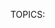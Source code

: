 TOPICS: <script>

# `<script>`

**HTML`<script>`元素** 用于嵌入或引用可执行代码；通常用于嵌入或引用JavaScript代码。 `<script>`元素也可以与其他语言一起使用，例如WebGL的GLSL着色器编程语言。

|  |  |
| :-- | :-- |
| **内容分类** | 元数据内容，流内容，短语内容. |
| **允许的内容** | 动态脚本，例如text/javascript. |
| **标签遗漏** | 无，开始标签和结束标签都是必需的. |
| **允许的父元素** | 接受元数据内容的任何元素，或接受短语内容的任何元素. |
| **允许的 ARIA 角色** | 角色无 |
| **DOM 接口** | `HTMLScriptElement` |

## 属性

此元素包括[全局属性](/zh-hans/webfrontend/HTML_Global_Attributes).

| 属性 | 描述 |
| :-- | :-- |
| `async` | 这是一个布尔型属性，指示浏览器应尽可能地异步加载脚本。<br> **错误：** 如果不存在`src`属性（即内联脚本），则不得使用此属性。 如果在这种情况下将其包括在内，它将不起作用。<br>浏览器通常会假定最坏的情况，并在HTML解析期间同步加载脚本（即`async="false"`）。<br>动态插入的脚本（使用 默认情况下，`document.createElement()`异步加载，因此要打开同步加载（即脚本以插入顺序加载），请设置`async="false"`。<br>有关浏览器支持的说明，请参见浏览器兼容性。另请参见asm.js的异步脚本 |
| `crossorigin` | 对于不通过标准CORS检查的脚本，普通脚本元素将最少的信息传递给`window.onerror`。 要允许对使用单独域的静态媒体进行站点的错误记录，请使用此属性。 有关其有效参数的更多描述性说明，请参见CORS设置属性。|
| `defer` | 此布尔属性设置为向浏览器指示脚本应在文档解析后但在触发`DOMContentLoaded`之前执行。具有`defer`属性的脚本将阻止`DOMContentLoaded`事件的发生。 触发，直到脚本加载并完成评估。<br> **错误：** 如果不存在`src`属性（例如，对于内联脚本），则不得使用此属性，在这种情况下，它将无效。 要对动态插入的脚本实现类似的效果，请改用`async="false”`。 具有`defer`属性的脚本将按照它们在文档中出现的顺序执行。
| `integrity` | 此属性包含内联元数据，用户代理可使用这些内联元数据来验证获取的资源是否已交付而没有意外的操作。 请参阅子资源完整性。
| `nomodule` | 设置此布尔属性是为了指示该脚本不应在支持ES2015模块的浏览器中执行-实际上，该属性可用于向不支持模块化JavaScript代码的旧版浏览器提供后备脚本。
| `nonce` | 加密随机数（一次使用的数字），用于将script-src Content-Security-Policy中的内联脚本列入白名单。 服务器每次发送策略时都必须生成一个唯一的随机数值。 提供一个无法猜测的随机数非常重要，因为绕开资源策略是微不足道的。 |
| `referrerpolicy` | 指示在获取脚本或脚本获取的资源时发送哪个引荐来源网址：<br>`no-referrer`：不会发送`Referer`标头。<br>`no-referrer-when-downgrade`（默认设置）：`Referer`标头不会发送到没有TLS（HTTPS）的来源。<br>`origin`：发送的引荐来源将限于引荐页的来源：其方案，主机和端口。<br >`origin-when-cross-origin`：发送到其他来源的引荐来源网址仅限于方案，主机和端口。 <br>`same-origin`：将发送相同来源的引荐来源网址，但跨域请求将不包含引荐来源信息。<br>`strict-origin`：仅当协议安全级别保持不变（例如HTTPS→HTTPS）但不将其发送到安全性较低的目的地（例如HTTPS→HTTP）时，将文档的原始位置作为引荐来源发送。<br> `strict-origin- when-cross-origin`：在执行相同来源请求时发送完整的URL，但仅在协议安全级别保持不变（例如HTTPS→HTTPS）时发送来源，不向安全性较低的目标发送任何头（例如HTTPS→HTTP）。<br>`unsafe-url`：引荐来源网址将包含来源和路径（但不包括片段，密码或用户名）。此值是不安全的，因为它将泄漏源和从受TLS保护的资源到不安全源的路径。<br> **注意：** 空字符串值（`""`）既是默认值，又是后备值不支持`referrerpolicy`。如果未在`<script>`元素上明确指定`referrerpolicy`，则它将采用更高级别的引荐来源网址策略，即在整个文档或域上设置一个。如果没有更高级别的策略，则将空字符串视为等同于`no-referrer-when-downgrade`。 |
| `src` | 此属性指定外部脚本的URI。 <br> **错误：** 如果`script`元素指定了`src`属性，则不应在其TOPICS中嵌入脚本。 它可能导致意外行为。 意外的行为是因为只有`src`属性中引用的文件中的JavaScript才会添加到HTML页面。|
| `type` | 此属性指示所表示的脚本的类型。 此属性的值将属于以下类别之一:<br>1、**省略或JavaScript MIME类型**：这表示脚本是JavaScript。 HTML5规范敦促作者忽略该属性，而不是提供冗余的MIME类型。在早期的浏览器中,这标识了嵌入式或导入的脚本语言（通过src属性）。 规范中列出了JavaScript MIME类型。<br>2、**module**：使代码被视为JavaScript模块。 脚本内容的处理不受`charset`和`Defer`属性的影响。 有关使用“模块”的信息，请参见我们的JavaScript模块指南。<br>3、**任何其他值**：嵌入的内容被视为一个数据块，浏览器将不对其进行处理。 开发人员必须使用不是JavaScript MIME类型的有效MIME类型来表示数据块。 `src`属性将被忽略。|

!!! warn "Don't try this at home"
    注意：在Firefox中，您可以通过在type属性中包含非标准的`version`参数来指定`<script>`元素中包含的JavaScript版本-
    例如`type ="text/javascript; version = 1.8"`。 。 Firefox 59中已将其删除（请参见Bug 1428745）。

## 笔记

在浏览器继续解析页面之前，将立即获取并执行不具有“ async”，“ defer”]或“ type =“ module”`属性的脚本以及内联脚本。

该脚本应该以`text/javascript` MIME类型提供，但是浏览器比较宽松，只有在脚本以图像类型（`image/*`）提供服务时，浏览器才会被阻止；
视频类型（`video/*`）；音频（`audio/*`）类型； 或`text/csv`。 如果脚本被阻止，则向该元素发送一个“错误”，否则，将发送一个“加载”事件。

## 示例

### 基本用法

这些示例说明了如何在HTML4和HTML5中使用`<script>`元素导入脚本。

```html
<!-- HTML4 -->
<script type="text/javascript" src="javascript.js"></script>

<!-- HTML5 -->
<script src="javascript.js"></script>
```

### 模块后备

支持`type`属性的`module`值的浏览器将忽略任何具有`nomodule`属性的脚本。 这使您可以使用模块脚本，同时还为不支持的浏览器提供带有`nomodule`标记的后备脚本。

```html
<script type="module" src="main.js"></script>
<script nomodule src="fallback.js"></script>
```
